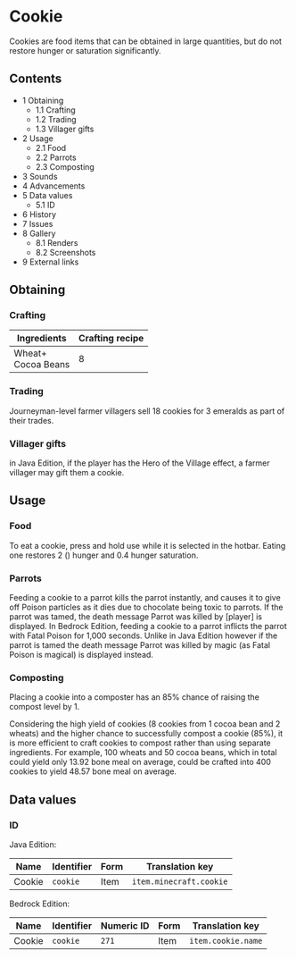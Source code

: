 # Cookie
Cookies are food items that can be obtained in large quantities, but do not restore hunger or saturation significantly.

## Contents
- 1 Obtaining
	- 1.1 Crafting
	- 1.2 Trading
	- 1.3 Villager gifts
- 2 Usage
	- 2.1 Food
	- 2.2 Parrots
	- 2.3 Composting
- 3 Sounds
- 4 Advancements
- 5 Data values
	- 5.1 ID
- 6 History
- 7 Issues
- 8 Gallery
	- 8.1 Renders
	- 8.2 Screenshots
- 9 External links

## Obtaining
### Crafting
| Ingredients            | Crafting recipe |
|------------------------|-----------------|
| Wheat+<br/>Cocoa Beans | 8               |

### Trading
Journeyman-level farmer villagers sell 18 cookies for 3 emeralds as part of their trades.

### Villager gifts
in Java Edition, if the player has the Hero of the Village effect, a farmer villager may gift them a cookie.

## Usage
### Food
To eat a cookie, press and hold use while it is selected in the hotbar. Eating one restores 2 () hunger and 0.4 hunger 
saturation.

### Parrots
Feeding a cookie to a parrot kills the parrot instantly, and causes it to give off Poison particles as it dies due to chocolate being toxic to parrots. If the parrot was tamed, the death message Parrot was killed by [player] is displayed.
In Bedrock Edition, feeding a cookie to a parrot inflicts the parrot with Fatal Poison for 1,000 seconds. Unlike in Java Edition however if the parrot is tamed the death message Parrot was killed by magic (as Fatal Poison is magical) is displayed instead.

### Composting
Placing a cookie into a composter has an 85% chance of raising the compost level by 1.

Considering the high yield of cookies (8 cookies from 1 cocoa bean and 2 wheats) and the higher chance to successfully compost a cookie (85%), it is more efficient to craft cookies to compost rather than using separate ingredients. For example, 100 wheats and 50 cocoa beans, which in total could yield only 13.92 bone meal on average, could be crafted into 400 cookies to yield 48.57 bone meal on average.

## Data values
### ID
Java Edition:

| Name   | Identifier | Form | Translation key         |
|--------|------------|------|-------------------------|
| Cookie | `cookie`   | Item | `item.minecraft.cookie` |

Bedrock Edition:

| Name   | Identifier | Numeric ID | Form | Translation key    |
|--------|------------|------------|------|--------------------|
| Cookie | `cookie`   | `271`      | Item | `item.cookie.name` |

